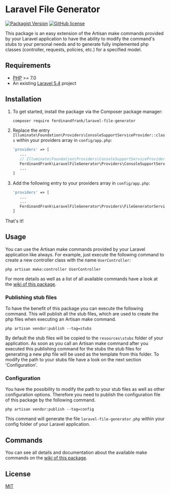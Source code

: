 # Laravel File Generator
[![Packagist Version](https://img.shields.io/packagist/v/ferdinandfrank/laravel-file-generator.svg)](https://packagist.org/packages/ferdinandfrank/laravel-file-generator)
[![GitHub license](https://img.shields.io/badge/license-MIT-blue.svg)](LICENSE)

This package is an easy extension of the Artisan make commands provided by your Laravel application to have the ability to modify the command's stubs 
to your personal needs and to generate fully implemented php classes (controller, requests, policies, etc.) for a specified model.

## Requirements
- [PHP](https://php.net) >= 7.0
- An existing [Laravel 5.4](https://laravel.com/docs/master/installation) project


## Installation

1. To get started, install the package via the Composer package manager: 

    ```bash
    composer require ferdinandfrank/laravel-file-generator
    ```
2. Replace the entry ` Illuminate\Foundation\Providers\ConsoleSupportServiceProvider::class` within your providers array in `config/app.php`:
 
     ```php
     'providers' => [
        ...
        // Illuminate\Foundation\Providers\ConsoleSupportServiceProvider::class,
        FerdinandFrank\LaravelFileGenerator\Providers\ConsoleSupportServiceProvider::class,
        ...
     ]
     ```
   
3. Add the following entry to your providers array in `config/app.php`:
    
    ```php
    'providers' => [
       ...
       ...
       FerdinandFrank\LaravelFileGenerator\Providers\FileGeneratorServiceProvider::class
    ]
    ```

That's it!
    
## Usage
You can use the Artisan make commands provided by your Laravel application like always.
For example, just execute the following command to create a new controller class with the name `UserController`:

    php artisan make:controller UserController
    
For more details as well as a list of all available commands have a look at the [wiki of this package](https://github.com/ferdinandfrank/laravel-file-generator/wiki).    
    
### Publishing stub files    
To have the benefit of this package you can execute the following command. This will publish all the stub
files, which are used to create the php files when executing an Artisan make command.

    php artisan vendor:publish --tag=stubs
    
By default the stub files will be copied to the `resources\stubs` folder of your application. As soon as you call
an Artisan make command after you executed this publishing command for the stubs the stub files for generating
a new php file will be used as the template from this folder. To modify the path to your stubs file have a look
on the next section 'Configuration'.

### Configuration
You have the possibility to modify the path to your stub files as well as other configuration options.
Therefore you need to publish the configuration file of this package by the following command.

    php artisan vendor:publish --tag=config
    
This command will generate the file `laravel-file-generator.php` within your config folder of your Laravel application.

## Commands
You can see all details and documentation about the available make commands on the [wiki of this package](https://github.com/ferdinandfrank/laravel-file-generator/wiki). 

## License
[MIT](LICENSE)
